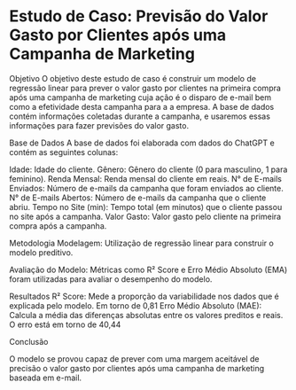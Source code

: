 # **Estudo de Caso: Previsão do Valor Gasto por Clientes após uma Campanha de Marketing**

Objetivo
O objetivo deste estudo de caso é construir um modelo de regressão linear para prever o valor gasto por clientes na primeira compra após uma campanha de marketing cuja ação é o disparo de e-mail bem como a efetividade desta campanha para a a empresa. 
A base de dados contém informações coletadas durante a campanha, e usaremos essas informações para fazer previsões do valor gasto.

Base de Dados
A base de dados foi elaborada com dados do ChatGPT e contém as seguintes colunas:

Idade: Idade do cliente.
Gênero: Gênero do cliente (0 para masculino, 1 para feminino).
Renda Mensal: Renda mensal do cliente em reais.
N° de E-mails Enviados: Número de e-mails da campanha que foram enviados ao cliente.
N° de E-mails Abertos: Número de e-mails da campanha que o cliente abriu.
Tempo no Site (min): Tempo total (em minutos) que o cliente passou no site após a campanha.
Valor Gasto: Valor gasto pelo cliente na primeira compra após a campanha.

Metodologia
Modelagem: Utilização de regressão linear para construir o modelo preditivo.

Avaliação do Modelo: Métricas como R² Score e Erro Médio Absoluto (EMA) foram utilizadas para avaliar o desempenho do modelo.

Resultados
R² Score: Mede a proporção da variabilidade nos dados que é explicada pelo modelo. Em torno de 0,81
Erro Médio Absoluto (MAE): Calcula a média das diferenças absolutas entre os valores preditos e reais. O erro está em torno de 40,44

Conclusão

O modelo se provou capaz de prever com uma margem aceitável de precisão o valor gasto por clientes após uma campanha de marketing baseada em e-mail.
